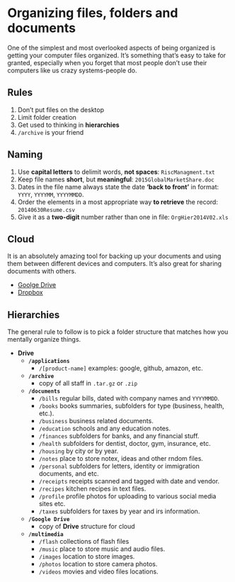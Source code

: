 # Organizing files, folders and documents

One of the simplest and most overlooked aspects of being organized is getting your computer files organized. It’s something that’s easy to take for granted, especially when you forget that most people don’t use their computers like us crazy systems-people do.

## Rules

1. Don’t put files on the desktop
2. Limit folder creation
3. Get used to thinking in **hierarchies**
4. `/archive` is your friend

## Naming

1. Use **capital letters** to delimit words, **not spaces**: `RiscManagment.txt`
2. Keep file names **short**, but **meaningful**: `2015GlobalMarketShare.doc` 
3. Dates in the file name always state the date **‘back to front’** in format: `YYYY`, `YYYYMM`, `YYYYMMDD`. 
4. Order the elements in a most appropriate way **to retrieve** the record: `20140630Resume.csv`
5. Give it as a **two-digit** number rather than one in file: `OrgHier2014V02.xls`

## Cloud

It is an absolutely amazing tool for backing up your documents and using them between different devices and computers. It’s also great for sharing documents with others.

- [Goolge Drive](https://www.google.com/drive/)
- [Dropbox](https://www.dropbox.com/)

## Hierarchies

The general rule to follow is to pick a folder structure that matches how you mentally organize things.

- **Drive**
  - **`/applications`**
    - `/[product-name]` examples: google, github, amazon, etc.
  - **`/archive`** 
    - copy of all staff in `.tar.gz` or `.zip` 
  - **`/documents`**
    - `/bills` regular bills, dated with company names and `YYYYMMDD`.
    - `/books` books summaries, subfolders for type (business, health, etc.).
    - `/business` business related documents.
    - `/education` schools and any education notes.
    - `/finances` subfolders for banks, and any financial stuff.
    - `/health` subfolders for dentist, doctor, gym, insurance, etc.
    - `/housing` by city or by year.
    - `/notes` place to store notex, ideas and other rndom files.
    - `/personal` subfolders for letters, identity or immigration documents,  and etc.
    - `/receipts` receipts scanned and tagged with date and vendor.
    - `/recipes` kitchen recipes in text files.
    - `/profile` profile photos for uploading to various social media sites etc.
    - `/taxes` subfolders for taxes by year and irs information.
  - **`/Google Drive`**
    - copy of **Drive** structure for cloud
  - **`/multimedia`**
    - `/flash` collections of flash files
    - `/music` place to store music and audio files.
    - `/images` location to store images.
    - `/photos` location to store camera photos.
    - `/videos` movies and video files locations.
